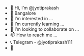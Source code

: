 - 👋 Hi, I’m @jyotiprakash
- 📍 Bangalore
- 👀 I’m interested in ...
- 🌱 I’m currently learning ...
- 💞️ I’m looking to collaborate on ...
- 📫 How to reach me ...
- 📞 Telegram - @jyotiprakash111
- 📩 

<!---
jyotiprakash111/jyotiprakash111 is a ✨ special ✨ repository because its `README.md` (this file) appears on your GitHub profile.
You can click the Preview link to take a look at your changes.
--->
